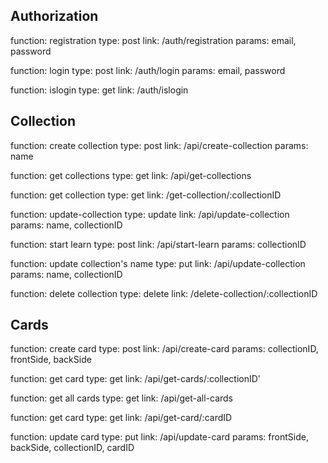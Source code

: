 ## Authorization

function: registration
type: post
link: /auth/registration
params: email, password

function: login
type: post
link: /auth/login
params: email, password

function: islogin
type: get
link: /auth/islogin

## Collection 

function: create collection
type: post
link: /api/create-collection
params: name

function: get collections
type: get
link: /api/get-collections

function: get collection
type: get
link: /get-collection/:collectionID

function: update-collection
type: update
link: /api/update-collection
params: name, collectionID

function: start learn
type: post
link: /api/start-learn
params: collectionID

function: update collection's name
type: put
link: /api/update-collection
params: name, collectionID

function: delete collection
type: delete
link: /delete-collection/:collectionID

## Cards 

function: create card
type: post
link: /api/create-card
params: collectionID, frontSide, backSide

function: get card
type: get
link: /api/get-cards/:collectionID'

function: get all cards
type: get
link: /api/get-all-cards

function: get card
type: get
link: /api/get-card/:cardID

function: update card
type: put
link: /api/update-card
params: frontSide, backSide, collectionID, cardID